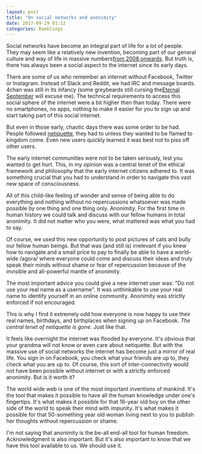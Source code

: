 ```yaml
---
layout: post
title: "On social networks and anonimity"
date: 2017-09-29 01:12
categories: Ramblings
---
```


Social networks have become an integral part of life for a lot of people. They
may seem like a relatively new invention, becoming part of our general culture
and way of life in massive numbers[from 2008 onwards](http://www.pewinternet.org/2015/10/08/social-networking-usage-2005-2015/).
But truth is, there has always been a social aspect to the internet since its
early days.

There are some of us who remember an internet without Facebook, Twitter or
Instagram. Instead of Slack and Reddit, we had IRC and message boards. 4chan was
still in its infancy (some greybeards still cursing the[Eternal
September](https://en.wikipedia.org/wiki/Eternal_September) will excuse me). The
technical requirements to access this social sphere of the internet were a bit
higher then than today. There were no smartphones, no apps, nothing to make it
easier for you to sign up and start taking part of this social internet.

But even in those early, chaotic days there was some order to be had. People
followed [netiquette](https://en.wikipedia.org/wiki/Etiquette_in_technology),
they had to unless they wanted to be flamed to kingdom come. Even new users
quickly learned it was best not to piss off other users.

The early internet communities were not to be taken seriously, lest you wanted
to get hurt. This, in my opinion was a central tenet of the ethical framework
and philosophy that the early internet citizens adhered to. It was something
crucial that you had to understand in order to navigate this vast new space of
consciousness.

All of this child-like feeling of wonder and sense of being able to do
everything and nothing without no repercussions whatsoever was made possible by
one thing and one thing only. Anonimity. For the first time in human history we
could talk and discuss with our fellow humans in total anonimity. It did not
matter who you were, what mattered was what you had to say.

Of course, we used this new opportunity to post pictures of cats and bully our
fellow human beings. But that was (and still is) irrelevant if you knew how to
navigate and a small price to pay to finally be able to have a world-wide
/agora/ where everyone could come and discuss their ideas and truly speak their
minds without shame or fear of repercussion because of the invisible and
all-powerful mantle of anonimity.

The most important advice you could give a new internet user was: "Do not use
your real name as a username". It was unthinkable to use your real name to
identify yourself in an online community. Anonimity was strictly enforced if not
encouraged.

This is why I find it extremely odd how everyone is now happy to use their real
names, birthdays, and birthplaces when signing up on Facebook. *The central
tenet of netiquette is gone*. Just like that. 

It feels like overnight the internet was flooded by everyone. It's obvious that
your grandma will not know or even care about netiquette. But with the massive
use of social networks the internet has become just a mirror of real life. You
sign in on Facebook, you check what your friends are up to, they check what you
are up to. Of course, this sort of inter-connectivity would not have been
possible without internet or with a strictly enforced anonimity. But is it worth
it?

The world wide web is one of the most important inventions of mankind. It's the
tool that makes it possible to have all the human knowledge under one's
fingertips. It's what makes it possible for that 16-year old boy on the other
side of the world to speak their mind with impunity. It's what makes it possible
for that 50-something year old woman living next to you to publish her thoughts
without repercussion or shame.

I'm not saying that anonimity is the be-all end-all tool for human
freedom. Acknowledgment is also important. But it's also important to know that
we have this tool available to us. We should use it. 
